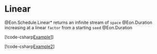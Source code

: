 ﻿# Linear

@Eon.Schedule.Linear* returns an infinite stream of `space` @Eon.Duration
increasing at a linear `factor` from a starting `seed` @Eon.Duration

[!code-csharp[Example1](../../../Eon.Tests/Examples/LinearTests.cs#Example1)]

[!code-csharp[Example2](../../../Eon.Tests/Examples/LinearTests.cs#Example2)]
